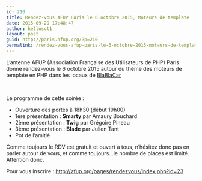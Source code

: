 ```yaml
---
id: 210
title: Rendez-vous AFUP Paris le 6 octobre 2015, Moteurs de template
date: 2015-09-29 17:48:47
author: hellosct1
layout: post
guid: http://paris.afup.org/?p=210
permalink: /rendez-vous-afup-paris-le-6-octobre-2015-moteurs-de-template
---
```

L’antenne AFUP (Association Française des Utilisateurs de PHP) Paris donne rendez-vous le 6 octobre 2015 autour du thème des moteurs de template en PHP dans les locaux de <a href="http://www.blablacar.fr">BlaBlaCar</a>

&nbsp;

Le programme de cette soirée :
<ul>
	<li>Ouverture des portes à 18h30 (début 19h00)</li>
	<li>1ere présentation : <strong>Smarty</strong> par Amaury Bouchard</li>
	<li>2ème présentation : <strong>Twig</strong> par Grégoire Pineau</li>
	<li>3ème présentation : <strong>Blade</strong> par Julien Tant</li>
	<li>Pot de l’amitié</li>
</ul>
Comme toujours le RDV est gratuit et ouvert à tous, n’hésitez donc pas en parler autour de vous, et comme toujours…le nombre de places est limité. Attention donc.

Pour vous inscrire : <a href="http://afup.org/pages/rendezvous/index.php?id=23">http://afup.org/pages/rendezvous/index.php?id=23</a>
